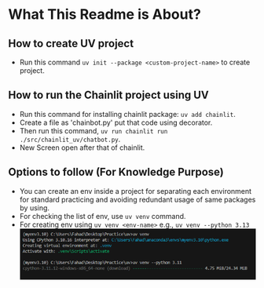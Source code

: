 # What This Readme is About?

## How to create UV project
- Run this command `uv init --package <custom-project-name>` to create project.

## How to run the Chainlit project using UV
- Run this command for installing chainlit package: `uv add chainlit`.
- Create a file as 'chainbot.py' put that code using decorator.
- Then run this command, `uv run chainlit run ./src/chainlit_uv/chatbot.py`.
- New Screen open after that of chainlit.

## Options to follow (For Knowledge Purpose)
- You can create an env inside a project for separating each environment for standard practicing and avoiding redundant usage of same packages by using.
- For checking the list of env, use `uv venv` command.
- For creating env using `uv venv <env-name>` e.g., `uv venv --python 3.13`
![alt text](image.png)